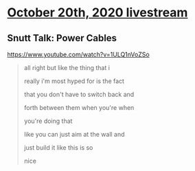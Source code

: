 # [October 20th, 2020 livestream](../2020-10-20.md)
## Snutt Talk: Power Cables
https://www.youtube.com/watch?v=1ULQ1nVoZSo
> all right but like the thing that i
> 
> really i'm most hyped for is the fact
> 
> that you don't have to switch back and
> 
> forth between them when you're when
> 
> you're doing that
> 
> like you can just aim at the wall and
> 
> just build it like this is so
> 
> nice
> 
